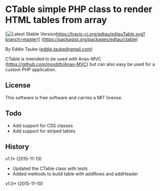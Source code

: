 CTable simple PHP class to render HTML tables from array
==================================

[![Latest Stable Version](https://poser.pugx.org/leaphly/cart-bundle/version.png)https://travis-ci.org/edtau/edtauTable.svg?branch=master)]
(https://packagist.org/packages/edtau/ctable)
 
 
 
 
By Eddie Taube (eddie.taube@gmail.com)

CTable is intended to be used with Anax-MVC (https://github.com/mosbth/Anax-MVC) but can also easy be used for a custom 
PHP application. 


License
----------------------------------

This software is free software and carries a MIT license.



Todo
----------------------------------

* Add support for CSS classes 
* Add support for striped tables
 


History
----------------------------------
v1.1* (2015-11-13)
* Updated the CTable class with tests
* Added methods to build table with addRows and addHeader 

v1.0* (2015-11-10)
